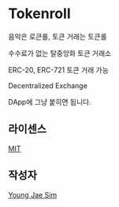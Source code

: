 # Tokenroll
음악은 로큰롤, 토큰 거래는 토큰롤

수수료가 없는 탈중앙화 토큰 거래소

ERC-20, ERC-721 토큰 거래 가능

Decentralized Exchange

DApp에 그냥 붙히면 됩니다.

## 라이센스
[MIT](LICENSE)

## 작성자
[Young Jae Sim](https://github.com/Hanul)
